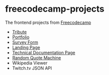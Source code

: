 # freecodecamp-projects
The frontend projects from [Freecodecamp](https://www.freecodecamp.org)

*   [Tribute](https://rawgit.com/paulcarroty/freecodecamp-projects/master/tribute/index.html)
*   [Portfolio](https://rawgit.com/paulcarroty/freecodecamp-projects/master/portfolio/index.html)
*  [Survey Form](https://rawgit.com/paulcarroty/freecodecamp-projects/master/survey-form/index.html)
*  [Landing Page](https://rawgit.com/paulcarroty/freecodecamp-projects/master/landing-page/index.html)
*  [Technical Documentation Page](https://rawgit.com/paulcarroty/freecodecamp-projects/master/technical-documentation-page/index.html)
*   [Random Quote Machine](https://rawcdn.githack.com/paulcarroty/freecodecamp-projects/46d42001d12ccba336e3df094778d6f74da249ad/random-quote-machine/index.html)
*   Wikipedia Viewer
*   Twitch.tv JSON API
